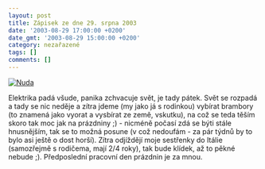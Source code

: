 ```yaml
---
layout: post
title: Zápisek ze dne 29. srpna 2003
date: '2003-08-29 17:00:00 +0200'
date_gmt: '2003-08-29 15:00:00 +0200'
category: nezařazené
tags: []
comments: []
---
```

<p>
<div >  <a href="%base_url%/assets/old-images/nuda.jpg"><img alt="Nuda" src="%base_url%/assets/old-images/nuda.jpg"></a>  </div>
<p>Elektrika padá všude, panika zchvacuje svět, je tady pátek. Svět se rozpadá a tady se nic neděje a zítra jdeme  (my jako já s rodinkou) vybírat brambory (to znamená jako vyorat a vysbírat ze země, vskutku), na což se teda těším  skoro tak moc jak na prázdniny ;) - nicméně počasí zdá se býti stále hnusnějším, tak se to možná posune (v což  nedoufám - za pár týdnů by to bylo asi ještě o dost horší). Zítra odjíždějí moje sestřenky do Itálie (samozřejmě  s rodičema, mají 2/4 roky), tak bude klídek, až to pěkné nebude ;). Předposlední pracovní den prázdnin je za mnou.</p>
